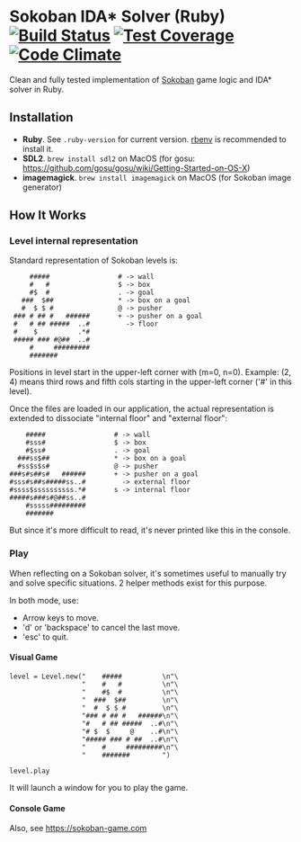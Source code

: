 # Sokoban IDA* Solver (Ruby) [![Build Status](https://app.codeship.com/projects/6e6488b0-b2b1-0132-f32a-2e477b22f50d/status?branch=master)](https://app.codeship.com/projects/70056) [![Test Coverage](https://codeclimate.com/github/MichaelHoste/sokoban-ruby-solver/badges/coverage.svg)](https://codeclimate.com/github/MichaelHoste/sokoban-ruby-solver/coverage) [![Code Climate](https://codeclimate.com/github/MichaelHoste/sokoban-ruby-solver/badges/gpa.svg)](https://codeclimate.com/github/MichaelHoste/sokoban-ruby-solver)

Clean and fully tested implementation of [Sokoban](https://en.wikipedia.org/wiki/Sokoban) game logic and IDA* solver in Ruby.

## Installation

 * **Ruby**. See `.ruby-version` for current version.
   [rbenv](https://github.com/rbenv/rbenv) is recommended to install it.
 * **SDL2**. `brew install sdl2` on MacOS (for gosu: https://github.com/gosu/gosu/wiki/Getting-Started-on-OS-X)
 * **imagemagick**. `brew install imagemagick` on MacOS (for Sokoban image generator)

## How It Works

### Level internal representation

Standard representation of Sokoban levels is:

         #####                 # -> wall
         #   #                 $ -> box
         #$  #                 . -> goal
       ###  $##                * -> box on a goal
       #  $ $ #                @ -> pusher
     ### # ## #   ######       + -> pusher on a goal
     #   # ## #####  ..#         -> floor
     #    $          .*#
     ##### ### #@##  ..#
         #     #########
         #######

Positions in level start in the upper-left corner with (m=0, n=0).
Example: (2, 4) means third rows and fifth cols starting in the upper-left
corner ('#' in this level).

Once the files are loaded in our application, the actual representation is
extended to dissociate "internal floor" and "external floor":

        #####                 # -> wall
        #sss#                 $ -> box
        #$ss#                 . -> goal
      ###ss$##                * -> box on a goal
      #ss$s$s#                @ -> pusher
    ###s#s##s#   ######       + -> pusher on a goal
    #sss#s##s#####ss..#         -> external floor
    #ssss$ssssssssss.*#       s -> internal floor
    #####s###s#@##ss..#
        #sssss#########
        #######

But since it's more difficult to read, it's never printed like this in the
console.

### Play

When reflecting on a Sokoban solver, it's sometimes useful to manually try
and solve specific situations. 2 helper methods exist for this purpose.

In both mode, use:

 * Arrow keys to move.
 * 'd' or 'backspace' to cancel the last move.
 * 'esc' to quit.

#### Visual Game

    level = Level.new("    #####          \n"\
                      "    #   #          \n"\
                      "    #$  #          \n"\
                      "  ###  $##         \n"\
                      "  #  $ $ #         \n"\
                      "### # ## #   ######\n"\
                      "#   # ## #####  ..#\n"\
                      "# $  $     @    ..#\n"\
                      "##### ### # ##  ..#\n"\
                      "    #     #########\n"\
                      "    #######        ")

    level.play

It will launch a window for you to play the game.

#### Console Game









Also, see https://sokoban-game.com

<!--

## Todo
 * Penalties > améliorer SubNodesService pour se concentrer sur les pénalités de situations problématiques
   et ignorer les autres
 * Précalculer tous les sous-niveaux avec 1..4 caisses pour avoir un set de pénalités et de deadlocks
   qui sera utilisé dans le solver du niveau réel. > si ça fait une différence, quelque chose ne va pas
   dans l'algo actuel !
 * Quand une pénalité est trouvée, ajouter automatiquement toutes les pénalités de type "tunnel" liées
   (difficile vu que le fait de bouger une caisse implique d'autres pénalités sous-jacentes).
 * Ajouter plus de tests pour NodeChildrenToGoalsService + refactorer
 * Remonter les pénalités dans les nodes originels des solveurs parents
 * Si une pénalité est trouvée, parcourir les "waiting nodes" et les retrier en fonction de
   cette nouvelle pénalité (ou bien carrément recommencer l'analyse de l'arbre pour ainsi
   purger aussi les branches invalides !?)
 * Faut il recouper les arbres entiers parents à chaque nouvelle pénalité trouvée pour gagner du temps ?
   (lors de l'analyse du premier noeud parent, on a très vite une pénalité qui permettrait de l'invalider)
 * PISTE : Il y a des états inutiles qu'on veut supprimer. Souvent ce sont les états qui ont les
   mêmes pusher_zones (et nombre de caisses) et qui représentent au final la même situation.
   Une fois que la téléportation des caisses vers les goals sera faite, modifier la table de hashage
   (fonction de hashage et include?) pour éliminer les états redondants.
 * Améliorer la sortie standard (total_tries, nombre d'itérations pour chaque niveau de caisses, etc.)
 * améliorer SubNodesService et PenaltiesService pour ne prendre en compte que la dernière caisse
   (et pour éliminer directement tous les sous-noeuds qui ont déjà été analysés ?)
 * Paramétriser sub_nodes et pénalités pour définir le nombre de caisses qu’on veut.
 * Définir variables globales pour activer/désactiver certains services
 * should we search for penalties in every sub_node?
 * Should we update munkres for this one? https://github.com/maandree/hungarian-algorithm-n3
 * Tester une vraie situation en JRuby pour comparer les perfs
 * Adopt some services to multi-threads computing (GPU?) or C++, or both

 -->
